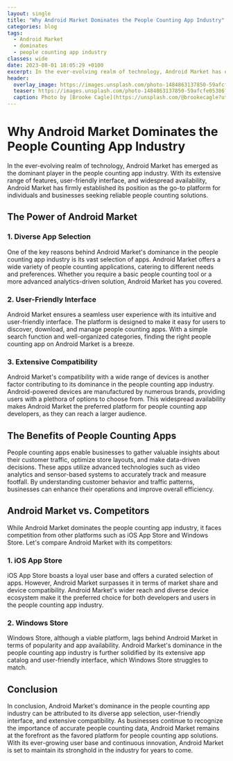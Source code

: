 ```yaml
---
layout: single
title: "Why Android Market Dominates the People Counting App Industry"
categories: blog
tags:
  - Android Market
  - dominates
  - people counting app industry
classes: wide
date: 2023-08-01 18:05:29 +0100
excerpt: In the ever-evolving realm of technology, Android Market has emerged as the dominant player in the people counting app industry.
header:
  overlay_image: https://images.unsplash.com/photo-1484863137850-59afcfe05386?crop=entropy&cs=tinysrgb&fit=max&fm=jpg&ixid=M3w0Nzk0ODB8MHwxfHNlYXJjaHwyfHxBbmRyb2lkJTIwTWFya2V0JTJDJTIwZG9taW5hdGVzJTJDJTIwcGVvcGxlJTIwY291bnRpbmclMjBhcHAlMjBpbmR1c3RyeXxlbnwwfDB8fHwxNjkwOTA1OTIyfDA&ixlib=rb-4.0.3&q=80&w=1080
  teaser: https://images.unsplash.com/photo-1484863137850-59afcfe05386?crop=entropy&cs=tinysrgb&fit=max&fm=jpg&ixid=M3w0Nzk0ODB8MHwxfHNlYXJjaHwyfHxBbmRyb2lkJTIwTWFya2V0JTJDJTIwZG9taW5hdGVzJTJDJTIwcGVvcGxlJTIwY291bnRpbmclMjBhcHAlMjBpbmR1c3RyeXxlbnwwfDB8fHwxNjkwOTA1OTIyfDA&ixlib=rb-4.0.3&q=80&w=400
  caption: Photo by [Brooke Cagle](https://unsplash.com/@brookecagle?utm_source=peoplecounter&utm_medium=referral) on [Unsplash](https://unsplash.com/?utm_source=peoplecounter&utm_medium=referral)
---
```


# Why Android Market Dominates the People Counting App Industry

In the ever-evolving realm of technology, Android Market has emerged as the dominant player in the people counting app industry. With its extensive range of features, user-friendly interface, and widespread availability, Android Market has firmly established its position as the go-to platform for individuals and businesses seeking reliable people counting solutions.

## The Power of Android Market

### 1. Diverse App Selection

One of the key reasons behind Android Market's dominance in the people counting app industry is its vast selection of apps. Android Market offers a wide variety of people counting applications, catering to different needs and preferences. Whether you require a basic people counting tool or a more advanced analytics-driven solution, Android Market has you covered.

### 2. User-Friendly Interface

Android Market ensures a seamless user experience with its intuitive and user-friendly interface. The platform is designed to make it easy for users to discover, download, and manage people counting apps. With a simple search function and well-organized categories, finding the right people counting app on Android Market is a breeze.

### 3. Extensive Compatibility

Android Market's compatibility with a wide range of devices is another factor contributing to its dominance in the people counting app industry. Android-powered devices are manufactured by numerous brands, providing users with a plethora of options to choose from. This widespread availability makes Android Market the preferred platform for people counting app developers, as they can reach a larger audience.

## The Benefits of People Counting Apps

People counting apps enable businesses to gather valuable insights about their customer traffic, optimize store layouts, and make data-driven decisions. These apps utilize advanced technologies such as video analytics and sensor-based systems to accurately track and measure footfall. By understanding customer behavior and traffic patterns, businesses can enhance their operations and improve overall efficiency.

## Android Market vs. Competitors

While Android Market dominates the people counting app industry, it faces competition from other platforms such as iOS App Store and Windows Store. Let's compare Android Market with its competitors:

### 1. iOS App Store

iOS App Store boasts a loyal user base and offers a curated selection of apps. However, Android Market surpasses it in terms of market share and device compatibility. Android Market's wider reach and diverse device ecosystem make it the preferred choice for both developers and users in the people counting app industry.

### 2. Windows Store

Windows Store, although a viable platform, lags behind Android Market in terms of popularity and app availability. Android Market's dominance in the people counting app industry is further solidified by its extensive app catalog and user-friendly interface, which Windows Store struggles to match.

## Conclusion

In conclusion, Android Market's dominance in the people counting app industry can be attributed to its diverse app selection, user-friendly interface, and extensive compatibility. As businesses continue to recognize the importance of accurate people counting data, Android Market remains at the forefront as the favored platform for people counting app solutions. With its ever-growing user base and continuous innovation, Android Market is set to maintain its stronghold in the industry for years to come.